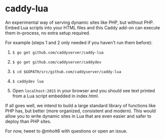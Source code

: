 caddy-lua
=========

An experimental way of serving dynamic sites like PHP, but without PHP. Embed Lua scripts into your HTML files and this Caddy add-on can execute them in-process, no extra setup required.

For example (steps 1 and 2 only needed if you haven't run them before):

1. `$ go get github.com/caddyserver/caddy-lua`

2. `$ go get github.com/caddyserver/caddydev`

3. `$ cd $GOPATH/src/github.com/caddyserver/caddy-lua`

4. `$ caddydev lua`

5. Open `localhost:2015` in your browser and you should see text printed from a Lua script embedded in index.html.

If all goes well, we intend to build a large standard library of functions like PHP has, but better (more organized, consistent and modern). This would allow you to write dynamic sites in Lua that are even easier and safer to deploy than PHP sites.

For now, tweet to @mholt6 with questions or open an issue.
